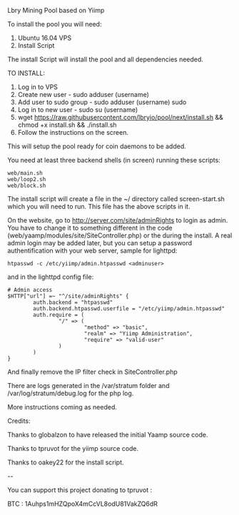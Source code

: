Lbry Mining Pool based on Yiimp

To install the pool you will need:
1. Ubuntu 16.04 VPS
2. Install Script

The install Script will install the pool and all dependencies needed.

TO INSTALL:
1. Log in to VPS
2. Create new user - sudo adduser (username)
3. Add user to sudo group - sudo adduser (username) sudo
4. Log in to new user - sudo su (username)
5. wget https://raw.githubusercontent.com/lbryio/pool/next/install.sh && chmod +x install.sh && ./install.sh
6. Follow the instructions on the screen.

This will setup the pool ready for coin daemons to be added.

You need at least three backend shells (in screen) running these scripts:

	web/main.sh
	web/loop2.sh
	web/block.sh
	
The install script will create a file in the ~/ directory called screen-start.sh which you will need to run. This file has the above scripts in it.


On the website, go to http://server.com/site/adminRights to login as admin. You have to change it to something different in the code (web/yaamp/modules/site/SiteController.php) or the during the install. A real admin login may be added later, but you can setup a password authentification with your web server, sample for lighttpd:

	htpasswd -c /etc/yiimp/admin.htpasswd <adminuser>

and in the lighttpd config file:

	# Admin access
	$HTTP["url"] =~ "^/site/adminRights" {
	        auth.backend = "htpasswd"
	        auth.backend.htpasswd.userfile = "/etc/yiimp/admin.htpasswd"
	        auth.require = (
	                "/" => (
	                        "method" => "basic",
	                        "realm" => "Yiimp Administration",
	                        "require" => "valid-user"
	                )
	        )
	}

And finally remove the IP filter check in SiteController.php



There are logs generated in the /var/stratum folder and /var/log/stratum/debug.log for the php log.

More instructions coming as needed.




Credits:

Thanks to globalzon to have released the initial Yaamp source code.

Thanks to tpruvot for the yiimp source code.

Thanks to oakey22 for the install script.

--

You can support this project donating to tpruvot :

BTC : 1Auhps1mHZQpoX4mCcVL8odU81VakZQ6dR

